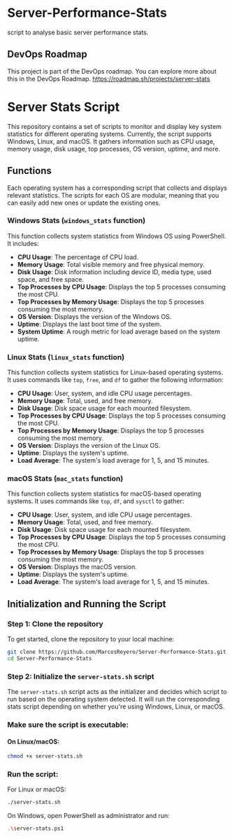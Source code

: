 # Server-Performance-Stats
script to analyse basic server performance stats.


## DevOps Roadmap
This project is part of the DevOps roadmap. You can explore more about this in the DevOps Roadmap.
https://roadmap.sh/projects/server-stats

# Server Stats Script

This repository contains a set of scripts to monitor and display key system statistics for different operating systems. Currently, the script supports Windows, Linux, and macOS. It gathers information such as CPU usage, memory usage, disk usage, top processes, OS version, uptime, and more.

## Functions

Each operating system has a corresponding script that collects and displays relevant statistics. The scripts for each OS are modular, meaning that you can easily add new ones or update the existing ones.

### Windows Stats (`windows_stats` function)
This function collects system statistics from Windows OS using PowerShell. It includes:

- **CPU Usage**: The percentage of CPU load.
- **Memory Usage**: Total visible memory and free physical memory.
- **Disk Usage**: Disk information including device ID, media type, used space, and free space.
- **Top Processes by CPU Usage**: Displays the top 5 processes consuming the most CPU.
- **Top Processes by Memory Usage**: Displays the top 5 processes consuming the most memory.
- **OS Version**: Displays the version of the Windows OS.
- **Uptime**: Displays the last boot time of the system.
- **System Uptime**: A rough metric for load average based on the system uptime.

### Linux Stats (`linux_stats` function)
This function collects system statistics for Linux-based operating systems. It uses commands like `top`, `free`, and `df` to gather the following information:

- **CPU Usage**: User, system, and idle CPU usage percentages.
- **Memory Usage**: Total, used, and free memory.
- **Disk Usage**: Disk space usage for each mounted filesystem.
- **Top Processes by CPU Usage**: Displays the top 5 processes consuming the most CPU.
- **Top Processes by Memory Usage**: Displays the top 5 processes consuming the most memory.
- **OS Version**: Displays the version of the Linux OS.
- **Uptime**: Displays the system's uptime.
- **Load Average**: The system's load average for 1, 5, and 15 minutes.

### macOS Stats (`mac_stats` function)
This function collects system statistics for macOS-based operating systems. It uses commands like `top`, `df`, and `sysctl` to gather:

- **CPU Usage**: User, system, and idle CPU usage percentages.
- **Memory Usage**: Total, used, and free memory.
- **Disk Usage**: Disk space usage for each mounted filesystem.
- **Top Processes by CPU Usage**: Displays the top 5 processes consuming the most CPU.
- **Top Processes by Memory Usage**: Displays the top 5 processes consuming the most memory.
- **OS Version**: Displays the macOS version.
- **Uptime**: Displays the system's uptime.
- **Load Average**: The system's load average for 1, 5, and 15 minutes.

## Initialization and Running the Script

### Step 1: Clone the repository

To get started, clone the repository to your local machine:

```bash
git clone https://github.com/MarcosReyero/Server-Performance-Stats.git
cd Server-Performance-Stats
```


### Step 2: Initialize the `server-stats.sh` script

The `server-stats.sh` script acts as the initializer and decides which script to run based on the operating system detected. It will run the corresponding stats script depending on whether you're using Windows, Linux, or macOS.

### Make sure the script is executable:

#### On Linux/macOS:

```bash
chmod +x server-stats.sh
```

### Run the script:
For Linux or macOS:
```bash
./server-stats.sh
```
On Windows, open PowerShell as administrator and run:
```bash
.\server-stats.ps1
```
